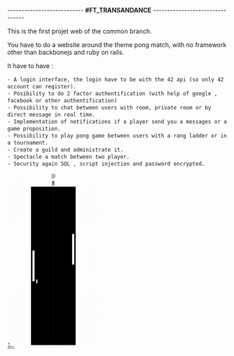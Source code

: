 --------------------------- __#FT_TRANSANDANCE__ --------------------------------

This is the first projet web of the common branch.

You have to do a website around the theme pong match, with no framework other than backbonejs and ruby on rails.

It have to have :

    - A login interface, the login have to be with the 42 api (so only 42 account can register).
    - Posibility to do 2 factor authentification (with help of google , facebook or other authentification)
    - Possibility to chat between users with room, private room or by direct message in real time.
    - Implementation of notifications if a player send you a messages or a game proposition.
    - Possibility to play pong game between users with a rang ladder or in a tournament.
    - Create a guild and administrate it.
    - Spectacle a match between two player.
    - Security again SQL , script injection and password encrypted.




<img src="chat.gif" width="210" height="400"/>
